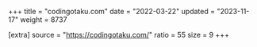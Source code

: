 +++
title = "codingotaku.com"
date = "2022-03-22"
updated = "2023-11-17"
weight = 8737

[extra]
source = "https://codingotaku.com/"
ratio = 55
size = 9
+++
